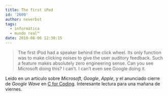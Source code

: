 ```yaml
---
title: The first iPod
id: '2609'
author: neverbot
tags:
  - informática
  - mundo real™
date: 2010-08-06 12:30:15
---
```


> The first iPod had a speaker behind the click wheel. Its only function was to make clicking noises to give the user auditory feedback. Such a feature makes absolutely zero engineering sense. Can you see Microsoft doing this? I can’t. I can’t even see Google doing it.  

Leído en un artículo sobre _Microsoft_, _Google_, _Apple_, y el anunciado cierre de _Google Wave_ en [C for Coding](http://www.cforcoding.com/2010/08/google-wave-microsoft-and-engineers.html). Interesante lectura para una mañana de viernes.